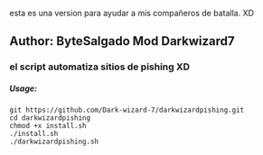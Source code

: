esta es una version para ayudar a mis compañeros de batalla. XD
## Author: ByteSalgado Mod Darkwizard7
### el script automatiza sitios de pishing XD

##### Usage:
```
git https://github.com/Dark-wizard-7/darkwizardpishing.git
cd darkwizardpishing
chmod +x install.sh
./install.sh
./darkwizardpishing.sh

```

